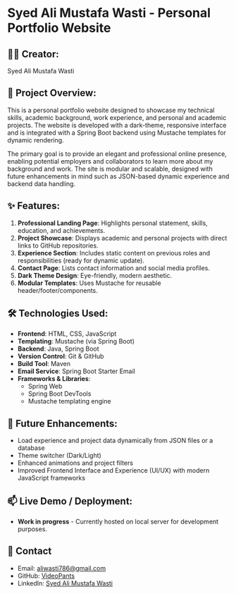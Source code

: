 # Syed Ali Mustafa Wasti - Personal Portfolio Website

## 👨‍💻 Creator:
Syed Ali Mustafa Wasti

## 📖 Project Overview:
This is a personal portfolio website designed to showcase my technical skills, academic background, work experience, and personal and academic projects. The website is developed with a dark-theme, responsive interface and is integrated with a Spring Boot backend using Mustache templates for dynamic rendering.

The primary goal is to provide an elegant and professional online presence, enabling potential employers and collaborators to learn more about my background and work. The site is modular and scalable, designed with future enhancements in mind such as JSON-based dynamic experience and backend data handling.

## ✨ Features:
1. **Professional Landing Page**: Highlights personal statement, skills, education, and achievements.
2. **Project Showcase**: Displays academic and personal projects with direct links to GitHub repositories.
3. **Experience Section**: Includes static content on previous roles and responsibilities (ready for dynamic update).
4. **Contact Page**: Lists contact information and social media profiles.
5. **Dark Theme Design**: Eye-friendly, modern aesthetic.
6. **Modular Templates**: Uses Mustache for reusable header/footer/components.

## 🛠️ Technologies Used:
- **Frontend**: HTML, CSS, JavaScript
- **Templating**: Mustache (via Spring Boot)
- **Backend**: Java, Spring Boot
- **Version Control**: Git & GitHub
- **Build Tool**: Maven
- **Email Service**: Spring Boot Starter Email
- **Frameworks & Libraries**:
  - Spring Web
  - Spring Boot DevTools
  - Mustache templating engine

## 🚀 Future Enhancements:
- Load experience and project data dynamically from JSON files or a database
- Theme switcher (Dark/Light)
- Enhanced animations and project filters
- Improved Frontend Interface and Experience (UI/UX) with modern JavaScript frameworks

## 📫 Live Demo / Deployment:
- **Work in progress** - Currently hosted on local server for development purposes.

## 📎 Contact
- Email: [aliwasti786@gmail.com]()
- GitHub: [VideoPants](https://github.com/VideoPants)  
- LinkedIn: [Syed Ali Mustafa Wasti](https://www.linkedin.com/in/syed-ali-mustafa-wasti-34723b283/)
